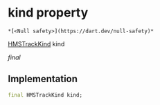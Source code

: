 


# kind property




    *[<Null safety>](https://dart.dev/null-safety)*


[HMSTrackKind](../../hmssdk_flutter/HMSTrackKind-class.md) kind
  
_final_






## Implementation

```dart
final HMSTrackKind kind;


```







